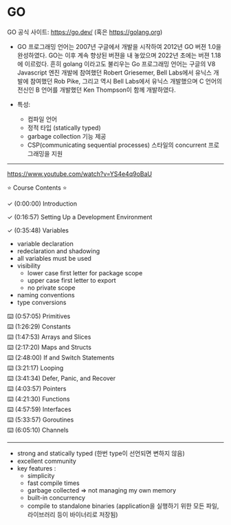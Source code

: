# GO

GO 공식 사이트: https://go.dev/ (혹은 https://golang.org)

- GO 프로그래밍 언어는 2007년 구글에서 개발을 시작하여 2012년 GO 버젼 1.0을 완성하였다. GO는 이후 계속 향상된 버젼을 내 놓았으며 2022년 초에는 버젼 1.18 에 이르렀다.
흔히 golang 이라고도 불리우는 Go 프로그래밍 언어는 구글의 V8 Javascript 엔진 개발에 참여했던 Robert Griesemer, Bell Labs에서 유닉스 개발에 참여했던 Rob Pike, 그리고 역시 Bell Labs에서 유닉스 개발했으며 C 언어의 전신인 B 언어를 개발했던 Ken Thompson이 함께 개발하였다.

-  특성:
    - 컴파일 언어
    - 정적 타입 (statically typed)
    - garbage collection 기능 제공
    - CSP(communicating sequential processes) 스타일의 concurrent 프로그래밍을 지원

---

https://www.youtube.com/watch?v=YS4e4q9oBaU

⭐️ Course Contents ⭐️  

✓ (0:00:00) Introduction  

✓ (0:16:57) Setting Up a Development Environment  

✓  (0:35:48) Variables  
  - variable declaration  
  - redeclaration and shadowing  
  - all variables must be used
  - visibility 
    - lower case first letter for package scope
    - upper case first letter to export
    - no private scope
  - naming conventions  
  - type conversions  

⌨️ (0:57:05) Primitives  
⌨️ (1:26:29) Constants  
⌨️ (1:47:53) Arrays and Slices  
⌨️ (2:17:20) Maps and Structs  
⌨️ (2:48:00) If and Switch Statements  
⌨️ (3:21:17) Looping  
⌨️ (3:41:34) Defer, Panic, and Recover  
⌨️ (4:03:57) Pointers  
⌨️ (4:21:30) Functions  
⌨️ (4:57:59) Interfaces  
⌨️ (5:33:57) Goroutines  
⌨️ (6:05:10) Channels  

---

- strong and statically typed (한번 type이 선언되면 변하지 않음)
- excellent community
- key features :
    - simplicity
    - fast compile times
    - garbage collected => not managing my own memory
    - built-in concurrency
    - compile to standalone binaries (application을 실행하기 위한 모든 파일, 라이브러리 등이 바이너리로 저장됨)